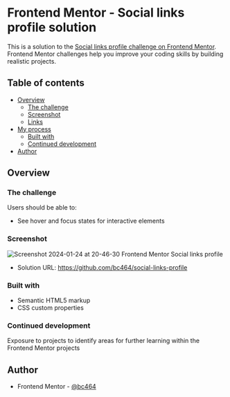 # Frontend Mentor - Social links profile solution

This is a solution to the [Social links profile challenge on Frontend Mentor](https://www.frontendmentor.io/challenges/social-links-profile-UG32l9m6dQ). Frontend Mentor challenges help you improve your coding skills by building realistic projects. 

## Table of contents

- [Overview](#overview)
  - [The challenge](#the-challenge)
  - [Screenshot](#screenshot)
  - [Links](#links)
- [My process](#my-process)
  - [Built with](#built-with)
   - [Continued development](#continued-development)
- [Author](#author)

## Overview

### The challenge

Users should be able to:

- See hover and focus states for interactive elements

### Screenshot

![Screenshot 2024-01-24 at 20-46-30 Frontend Mentor Social links profile](https://github.com/bc464/social-links-profile/assets/82536545/fded9042-5c57-437c-b300-b35b31bb00ff)

- Solution URL: https://github.com/bc464/social-links-profile

### Built with

- Semantic HTML5 markup
- CSS custom properties

### Continued development

Exposure to projects to identify areas for further learning within the Frontend Mentor projects

## Author

- Frontend Mentor - [@bc464](https://www.frontendmentor.io/profile/bc464)
